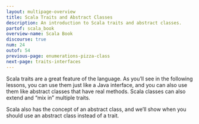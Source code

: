 ```yaml
---
layout: multipage-overview
title: Scala Traits and Abstract Classes
description: An introduction to Scala traits and abstract classes.
partof: scala_book
overview-name: Scala Book
discourse: true
num: 24
outof: 54
previous-page: enumerations-pizza-class
next-page: traits-interfaces
---
```



Scala traits are a great feature of the language. As you’ll see in the following lessons, you can use them just like a Java interface, and you can also use them like abstract classes that have real methods. Scala classes can also extend and “mix in” multiple traits.

Scala also has the concept of an abstract class, and we’ll show when you should use an abstract class instead of a trait.





